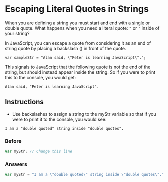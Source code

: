 # Escaping Literal Quotes in Strings

When you are defining a string you must start and end with a single
or double quote. What happens when you need a literal quote: `"` or `'` inside
of your string?

In JavaScript, you can escape a quote from considering it as an end
of string quote by placing a backslash (\) in front of the quote.

`var sampleStr = "Alan said, \"Peter is learning JavaScript\".";`

This signals to JavaScript that the following quote is not the end of the
string, but should instead appear inside the string. So if you were to print
this to the console, you would get:

`Alan said, "Peter is learning JavaScript".`

## Instructions
 - Use backslashes to assign a string to the myStr variable so that if you were to print it to the console, you would see:

`I am a "double quoted" string inside "double quotes".`

### Before

```javascript
var myStr; // Change this line
```

### Answers

```javascript
var myStr = "I am a \"double quoted\" string inside \"double quotes\".";
```